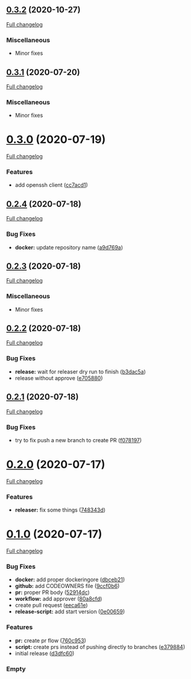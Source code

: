 ## [0.3.2](https://github.com/k911/release-version-script/compare/v0.3.1...v0.3.2) (2020-10-27)

[Full changelog](https://github.com/k911/release-version-script/compare/v0.3.1...v0.3.2)

### Miscellaneous

* Minor fixes

## [0.3.1](https://github.com/k911/release-version-script/compare/v0.3.0...v0.3.1) (2020-07-20)

[Full changelog](https://github.com/k911/release-version-script/compare/v0.3.0...v0.3.1)

### Miscellaneous

* Minor fixes

# [0.3.0](https://github.com/k911/release-version-script/compare/v0.2.4...v0.3.0) (2020-07-19)

[Full changelog](https://github.com/k911/release-version-script/compare/v0.2.4...v0.3.0)

### Features

* add openssh client ([cc7acd1](https://github.com/k911/release-version-script/commit/cc7acd14395cd67a5587144ad2ba25a1e3731a19))

## [0.2.4](https://github.com/k911/release-version-script/compare/v0.2.3...v0.2.4) (2020-07-18)

[Full changelog](https://github.com/k911/release-version-script/compare/v0.2.3...v0.2.4)

### Bug Fixes

* **docker:** update repository name ([a9d769a](https://github.com/k911/release-version-script/commit/a9d769a9dde51391bee9b093109bda93b6be1b51))

## [0.2.3](https://github.com/k911/release-version-script/compare/v0.2.2...v0.2.3) (2020-07-18)

[Full changelog](https://github.com/k911/release-version-script/compare/v0.2.2...v0.2.3)

### Miscellaneous

* Minor fixes

## [0.2.2](https://github.com/k911/release-version-script/compare/v0.2.1...v0.2.2) (2020-07-18)

[Full changelog](https://github.com/k911/release-version-script/compare/v0.2.1...v0.2.2)

### Bug Fixes

* **release:** wait for releaser dry run to finish ([b3dac5a](https://github.com/k911/release-version-script/commit/b3dac5abce89e393853f334b760b139769e2d5e5))
* release without approve ([e705880](https://github.com/k911/release-version-script/commit/e705880d0ebbccea6b54bca3b0df2075f8ddcec9))

## [0.2.1](https://github.com/k911/release-version-script/compare/v0.2.0...v0.2.1) (2020-07-18)

[Full changelog](https://github.com/k911/release-version-script/compare/v0.2.0...v0.2.1)

### Bug Fixes

* try to fix push a new branch to create PR ([f078197](https://github.com/k911/release-version-script/commit/f078197b4e710485f6765719fd5c4a0e674e2e98))

# [0.2.0](https://github.com/k911/test-release-version-script/compare/v0.1.0...v0.2.0) (2020-07-17)

[Full changelog](https://github.com/k911/test-release-version-script/compare/v0.1.0...v0.2.0)

### Features

* **releaser:** fix some things ([748343d](https://github.com/k911/test-release-version-script/commit/748343ddc5deef82997e502a028ac28d65c38613))

# [0.1.0](https://github.com/k911/test-release-version-script/compare/d3dfc6016ca7c5f88bbf75cf52377a77ab98237e...v0.1.0) (2020-07-17)

[Full changelog](https://github.com/k911/test-release-version-script/compare/v0.0.0...v0.1.0)

### Bug Fixes

* **docker:** add proper dockeringore ([dbceb21](https://github.com/k911/test-release-version-script/commit/dbceb218d88389e6da3ea1c684d4f108060052e9))
* **github:** add CODEOWNERS file ([9ccf0b6](https://github.com/k911/test-release-version-script/commit/9ccf0b63f521d0cacc6ecb15d82ee74e66c09a0e))
* **pr:** proper PR body ([52914dc](https://github.com/k911/test-release-version-script/commit/52914dcd4453eb7f51d1e13c435980aef2e07041))
* **workflow:** add approver ([80a8cfd](https://github.com/k911/test-release-version-script/commit/80a8cfd4f400a411f3e0c6feb57eb84564499552))
* create pull request ([eeca61e](https://github.com/k911/test-release-version-script/commit/eeca61ee20e73e94897ccfd6a02c0337350ddc3a))
* **release-script:** add start version ([0e00659](https://github.com/k911/test-release-version-script/commit/0e0065930ef6c4e0318948b44b4a1eaf695f3f8e))


### Features

* **pr:** create pr flow ([760c953](https://github.com/k911/test-release-version-script/commit/760c953a31cbb18827a4ae959e526858b3e8d683))
* **script:** create prs instead of pushing directly to branches ([e379884](https://github.com/k911/test-release-version-script/commit/e3798846efcf91314cf88317baad40690e19e8ef))
* initial release ([d3dfc60](https://github.com/k911/test-release-version-script/commit/d3dfc6016ca7c5f88bbf75cf52377a77ab98237e))

### Empty
